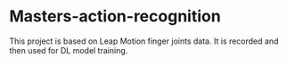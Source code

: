 # Masters-action-recognition
This project is based on Leap Motion finger joints data. It is recorded and then used for DL model training.

